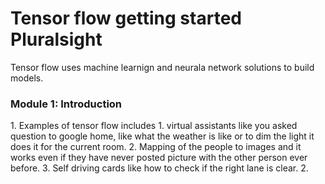 <h1>Tensor flow getting started Pluralsight</h1>
Tensor flow uses machine learnign and neurala network solutions to build models.

<h3>Module 1: Introduction</h3>
1. Examples of tensor flow includes 
1. virtual assistants like you asked question to google home, like what the weather is like or to dim the light it does it for the current room. 
2. Mapping of the people to images and it works even if they have never posted picture with the other person ever before. 
3. Self driving cards like how to check if the right lane is clear. 
2. 
